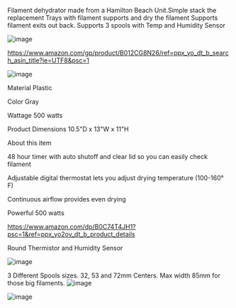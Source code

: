 Filament dehydrator made from a Hamilton Beach Unit.Simple stack the replacement Trays with filament supports and dry the filament
Supports filament exits out back.
Supports 3 spools with Temp and Humidity Sensor

![image](https://github.com/robermeyer/VoronMods/assets/7516894/8d63be27-6ecf-4d69-9954-49731303f4c5)

https://www.amazon.com/gp/product/B012CG8N26/ref=ppx_yo_dt_b_search_asin_title?ie=UTF8&psc=1

![image](https://github.com/robermeyer/VoronMods/assets/7516894/4fcb4b9c-3bbd-42f2-96d8-3bf7ef6f1d03)

Material	Plastic

Color	Gray

Wattage	500 watts

Product Dimensions	10.5"D x 13"W x 11"H

About this item

48 hour timer with auto shutoff and clear lid so you can easily check filament

Adjustable digital thermostat lets you adjust drying temperature (100-160° F)

Continuous airflow provides even drying

Powerful 500 watts

https://www.amazon.com/dp/B0C74T4JH1?psc=1&ref=ppx_yo2ov_dt_b_product_details

Round Thermistor and Humidity Sensor

![image](https://github.com/robermeyer/VoronMods/assets/7516894/acc478fe-b2e7-4fef-900a-abd32133c844)

3 Different Spools sizes. 32, 53 and 72mm Centers. Max width 85mm for those big filaments.
![image](https://github.com/robermeyer/VoronMods/assets/7516894/ab6a31bf-97a4-4494-bed1-a60c0fea15b3)

![image](https://github.com/robermeyer/VoronMods/assets/7516894/903546da-8b49-4c4b-8e65-8eefcfc7978a)


